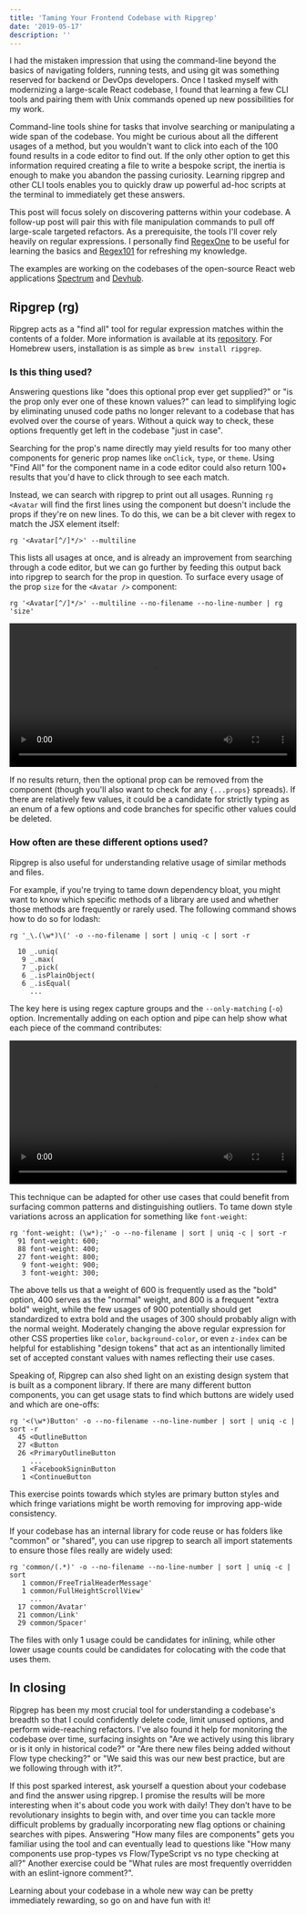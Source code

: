 ```yaml
---
title: 'Taming Your Frontend Codebase with Ripgrep'
date: '2019-05-17'
description: ''
---
```


I had the mistaken impression that using the command-line beyond the basics of navigating folders, running tests, and using git was something reserved for backend or DevOps developers. Once I tasked myself with modernizing a large-scale React codebase, I found that learning a few CLI tools and pairing them with Unix commands opened up new possibilities for my work.

Command-line tools shine for tasks that involve searching or manipulating a wide span of the codebase. You might be curious about all the different usages of a method, but you wouldn't want to click into each of the 100 found results in a code editor to find out. If the only other option to get this information required creating a file to write a bespoke script, the inertia is enough to make you abandon the passing curiosity. Learning ripgrep and other CLI tools enables you to quickly draw up powerful ad-hoc scripts at the terminal to immediately get these answers.

This post will focus solely on discovering patterns within your codebase. A follow-up post will pair this with file manipulation commands to pull off large-scale targeted refactors. As a prerequisite, the tools I'll cover rely heavily on regular expressions. I personally find [RegexOne](https://regexone.com) to be useful for learning the basics and [Regex101](https://regex101.com) for refreshing my knowledge.

The examples are working on the codebases of the open-source React web applications [Spectrum](https://github.com/withspectrum/spectrum) and [Devhub](https://github.com/devhubapp/devhub).

## Ripgrep (rg)

Ripgrep acts as a "find all" tool for regular expression matches within the contents of a folder. More information is available at its [repository](https://github.com/BurntSushi/ripgrep). For Homebrew users, installation is as simple as `brew install ripgrep`.

### Is this thing used?

Answering questions like "does this optional prop ever get supplied?" or "is the prop only ever one of these known values?" can lead to simplifying logic by eliminating unused code paths no longer relevant to a codebase that has evolved over the course of years. Without a quick way to check, these options frequently get left in the codebase "just in case".

Searching for the prop's name directly may yield results for too many other components for generic prop names like `onClick`, `type`, or `theme`. Using "Find All" for the component name in a code editor could also return 100+ results that you'd have to click through to see each match.

Instead, we can search with ripgrep to print out all usages. Running `rg <Avatar` will find the first lines using the component but doesn't include the props if they're on new lines. To do this, we can be a bit clever with regex to match the JSX element itself:

```
rg '<Avatar[^/]*/>' --multiline
```

This lists all usages at once, and is already an improvement from searching through a code editor, but we can go further by feeding this output back into ripgrep to search for the prop in question. To surface every usage of the prop `size` for the `<Avatar />` component:

```
rg '<Avatar[^/]*/>' --multiline --no-filename --no-line-number | rg 'size'
```

<video
    controls="true"
    crossOrigin="anonymous"
    src="avatar-usages.mp4"
    type="video/mp4"
    width="100%"
    loop
/>

If no results return, then the optional prop can be removed from the component (though you'll also want to check for any `{...props}` spreads). If there are relatively few values, it could be a candidate for strictly typing as an enum of a few options and code branches for specific other values could be deleted.

### How often are these different options used?

Ripgrep is also useful for understanding relative usage of similar methods and files.

For example, if you're trying to tame down dependency bloat, you might want to know which specific methods of a library are used and whether those methods are frequently or rarely used. The following command shows how to do so for lodash:

```
rg '_\.(\w*)\(' -o --no-filename | sort | uniq -c | sort -r

  10 _.uniq(
   9 _.max(
   7 _.pick(
   6 _.isPlainObject(
   6 _.isEqual(
     ...
```

The key here is using regex capture groups and the `--only-matching` (`-o`) option. Incrementally adding on each option and pipe can help show what each piece of the command contributes:

<video
    controls="true"
    crossOrigin="anonymous"
    src="underscore-counts.mp4"
    type="video/mp4"
    width="100%"
    loop
/>

This technique can be adapted for other use cases that could benefit from surfacing common patterns and distinguishing outliers. To tame down style variations across an application for something like `font-weight`:

```
rg 'font-weight: (\w*);' -o --no-filename | sort | uniq -c | sort -r
  91 font-weight: 600;
  88 font-weight: 400;
  27 font-weight: 800;
   9 font-weight: 900;
   3 font-weight: 300;
```

The above tells us that a weight of 600 is frequently used as the "bold" option, 400 serves as the "normal" weight, and 800 is a frequent "extra bold" weight, while the few usages of 900 potentially should get standardized to extra bold and the usages of 300 should probably align with the normal weight. Moderately changing the above regular expression for other CSS properties like `color`, `background-color`, or even `z-index` can be helpful for establishing "design tokens" that act as an intentionally limited set of accepted constant values with names reflecting their use cases.

Speaking of, Ripgrep can also shed light on an existing design system that is built as a component library. If there are many different button components, you can get usage stats to find which buttons are widely used and which are one-offs:

```
rg '<(\w*)Button' -o --no-filename --no-line-number | sort | uniq -c | sort -r
  45 <OutlineButton
  27 <Button
  26 <PrimaryOutlineButton
     ...
   1 <FacebookSigninButton
   1 <ContinueButton
```

This exercise points towards which styles are primary button styles and which fringe variations might be worth removing for improving app-wide consistency.

If your codebase has an internal library for code reuse or has folders like "common" or "shared", you can use ripgrep to search all import statements to ensure those files really are widely used:

```
rg 'common/(.*)' -o --no-filename --no-line-number | sort | uniq -c | sort
   1 common/FreeTrialHeaderMessage'
   1 common/FullHeightScrollView'
     ...
  17 common/Avatar'
  21 common/Link'
  29 common/Spacer'
```

The files with only 1 usage could be candidates for inlining, while other lower usage counts could be candidates for colocating with the code that uses them.

## In closing

Ripgrep has been my most crucial tool for understanding a codebase's breadth so that I could confidently delete code, limit unused options, and perform wide-reaching refactors. I've also found it help for monitoring the codebase over time, surfacing insights on "Are we actively using this library or is it only in historical code?" or "Are there new files being added without Flow type checking?" or "We said this was our new best practice, but are we following through with it?".

If this post sparked interest, ask yourself a question about your codebase and find the answer using ripgrep. I promise the results will be more interesting when it's about code you work with daily! They don’t have to be revolutionary insights to begin with, and over time you can tackle more difficult problems by gradually incorporating new flag options or chaining searches with pipes. Answering "How many files are components” gets you familiar using the tool and can eventually lead to questions like "How many components use prop-types vs Flow/TypeScript vs no type checking at all?" Another exercise could be "What rules are most frequently overridden with an eslint-ignore comment?".

Learning about your codebase in a whole new way can be pretty immediately rewarding, so go on and have fun with it!
